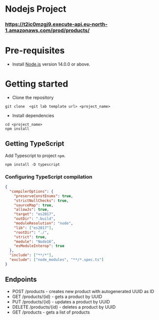 # Nodejs Project

### https://t2ic0mzgj9.execute-api.eu-north-1.amazonaws.com/prod/products/

# Pre-requisites

- Install [Node.js](https://nodejs.org/en/) version 14.0.0 or above.

# Getting started

- Clone the repository

```
git clone  <git lab template url> <project_name>
```

- Install dependencies

```
cd <project_name>
npm install
```

## Getting TypeScript

Add Typescript to project `npm`.

```
npm install -D typescript
```

### Configuring TypeScript compilation

```json
{
  "compilerOptions": {
    "preserveConstEnums": true,
    "strictNullChecks": true,
    "sourceMap": true,
    "allowJs": true,
    "target": "es2017",
    "outDir": ".build",
    "moduleResolution": "node",
    "lib": ["es2017"],
    "rootDir": "./",
    "strict": true,
    "module": "Node16",
    "esModuleInterop": true
  },
  "include": ["**/*"],
  "exclude": ["node_modules", "**/*.spec.ts"]
}
```

## Endpoints

- POST /products - creates new product with autogenerated UUID as ID
- GET /products/{id} - gets a product by UUID
- PUT /products/{id} - updates a product by UUID
- DELETE /products/{id} - deletes a product by UUID
- GET /products - gets a list of products
